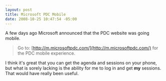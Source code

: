 ```yaml
---
layout: post
title: Microsoft PDC Mobile
date: 2008-10-25 10:47:54 -05:00
---
```


A few days ago Microsoft announced that the PDC website was going mobile.

> Go to: [http://m.microsoftpdc.com/](http://m.microsoftpdc.com/) for the PDC mobile experience.

I think it's great that you can get the agenda and sessions on your phone, but what is sorely lacking is the ability for me to log in and get **my** sessions. That would have really been useful.
